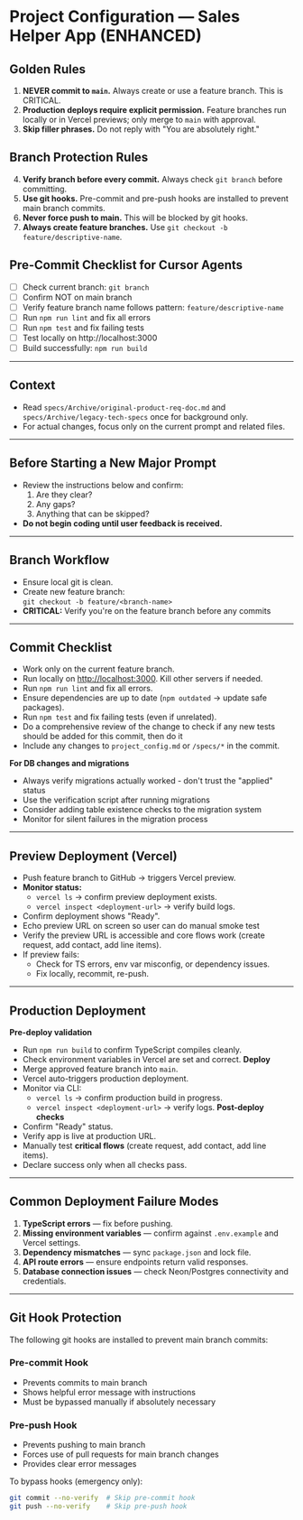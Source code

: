 # Project Configuration — Sales Helper App (ENHANCED)

## Golden Rules
1. **NEVER commit to `main`.** Always create or use a feature branch. This is CRITICAL.
2. **Production deploys require explicit permission.** Feature branches run locally or in Vercel previews; only merge to `main` with approval.
3. **Skip filler phrases.** Do not reply with "You are absolutely right."

## Branch Protection Rules
4. **Verify branch before every commit.** Always check `git branch` before committing.
5. **Use git hooks.** Pre-commit and pre-push hooks are installed to prevent main branch commits.
6. **Never force push to main.** This will be blocked by git hooks.
7. **Always create feature branches.** Use `git checkout -b feature/descriptive-name`.

## Pre-Commit Checklist for Cursor Agents
- [ ] Check current branch: `git branch`
- [ ] Confirm NOT on main branch
- [ ] Verify feature branch name follows pattern: `feature/descriptive-name`
- [ ] Run `npm run lint` and fix all errors
- [ ] Run `npm test` and fix failing tests
- [ ] Test locally on http://localhost:3000
- [ ] Build successfully: `npm run build`

---

## Context
- Read `specs/Archive/original-product-req-doc.md` and `specs/Archive/legacy-tech-specs` once for background only.
- For actual changes, focus only on the current prompt and related files.

---

## Before Starting a New Major Prompt
- Review the instructions below and confirm:
  1. Are they clear?
  2. Any gaps?
  3. Anything that can be skipped?
- **Do not begin coding until user feedback is received.**

---

## Branch Workflow
- Ensure local git is clean.
- Create new feature branch:  
  `git checkout -b feature/<branch-name>`
- **CRITICAL:** Verify you're on the feature branch before any commits

---

## Commit Checklist
- Work only on the current feature branch.
- Run locally on [http://localhost:3000](http://localhost:3000). Kill other servers if needed.
- Run `npm run lint` and fix all errors.
- Ensure dependencies are up to date (`npm outdated` → update safe packages).
- Run `npm test` and fix failing tests (even if unrelated).
- Do a comprehensive review of the change to check if any new tests should be added for this commit, then do it
- Include any changes to `project_config.md` or `/specs/*` in the commit.

**For DB changes and migrations**
- Always verify migrations actually worked - don't trust the "applied" status
- Use the verification script after running migrations
- Consider adding table existence checks to the migration system
- Monitor for silent failures in the migration process

---

## Preview Deployment (Vercel)
- Push feature branch to GitHub → triggers Vercel preview.
- **Monitor status:**
  - `vercel ls` → confirm preview deployment exists.
  - `vercel inspect <deployment-url>` → verify build logs.
- Confirm deployment shows "Ready".
- Echo preview URL on screen so user can do manual smoke test
- Verify the preview URL is accessible and core flows work (create request, add contact, add line items).
- If preview fails:
  - Check for TS errors, env var misconfig, or dependency issues.
  - Fix locally, recommit, re-push.

---

## Production Deployment
**Pre-deploy validation**
- Run `npm run build` to confirm TypeScript compiles cleanly.
- Check environment variables in Vercel are set and correct.
**Deploy**
- Merge approved feature branch into `main`.
- Vercel auto-triggers production deployment.
- Monitor via CLI:
  - `vercel ls` → confirm production build in progress.
  - `vercel inspect <deployment-url>` → verify logs.
**Post-deploy checks**
- Confirm "Ready" status.
- Verify app is live at production URL.
- Manually test **critical flows** (create request, add contact, add line items).
- Declare success only when all checks pass.

---

## Common Deployment Failure Modes
1. **TypeScript errors** — fix before pushing.
2. **Missing environment variables** — confirm against `.env.example` and Vercel settings.
3. **Dependency mismatches** — sync `package.json` and lock file.
4. **API route errors** — ensure endpoints return valid responses.
5. **Database connection issues** — check Neon/Postgres connectivity and credentials.

---

## Git Hook Protection
The following git hooks are installed to prevent main branch commits:

### Pre-commit Hook
- Prevents commits to main branch
- Shows helpful error message with instructions
- Must be bypassed manually if absolutely necessary

### Pre-push Hook  
- Prevents pushing to main branch
- Forces use of pull requests for main branch changes
- Provides clear error messages

To bypass hooks (emergency only):
```bash
git commit --no-verify  # Skip pre-commit hook
git push --no-verify    # Skip pre-push hook
```
